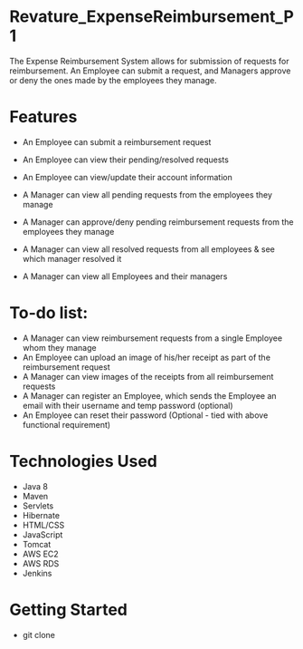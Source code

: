 # Revature_ExpenseReimbursement_P1
The Expense Reimbursement System allows for submission of requests for reimbursement. An Employee can submit a request, and Managers approve or deny the ones made by the employees they manage.

# Features

- An Employee can submit a reimbursement request
- An Employee can view their pending/resolved requests
- An Employee can view/update their account information

- A Manager can view all pending requests from the employees they manage
- A Manager can approve/deny pending reimbursement requests from the employees they manage
- A Manager can view all resolved requests from all employees & see which manager resolved it
- A Manager can view all Employees and their managers

# To-do list:
- A Manager can view reimbursement requests from a single Employee whom they manage
- An Employee can upload an image of his/her receipt as part of the reimbursement request
- A Manager can view images of the receipts from all reimbursement requests
- A Manager can register an Employee, which sends the Employee an email with their username and temp password (optional)
- An Employee can reset their password (Optional - tied with above functional requirement)


# Technologies Used

- Java 8
- Maven
- Servlets
- Hibernate
- HTML/CSS
- JavaScript
- Tomcat
- AWS EC2
- AWS RDS
- Jenkins

# Getting Started

- git clone 
